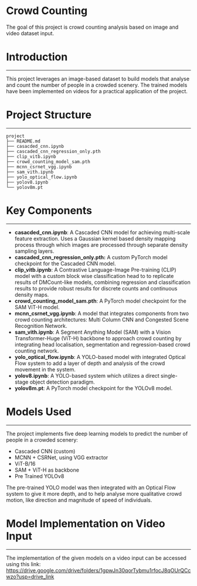 # Crowd Counting

The goal of this project is crowd counting analysis based on image and video dataset input.

# Introduction

---

This project leverages an image-based dataset to build models that analyse and count the number of people in a crowded scenery. The trained models have been implemented on videos for a practical application of the project.

# Project Structure

---

```
project
├── README.md
├── casacded_cnn.ipynb
├── cascaded_cnn_regression_only.pth
├── clip_vitb.ipynb
├── crowd_counting_model_sam.pth
├── mcnn_csrnet_vgg.ipynb
├── sam_vith.ipynb
├── yolo_optical_flow.ipynb
├── yolov8.ipynb
└── yolov8m.pt
```

# Key Components

---

- **casacded_cnn.ipynb**: A Cascaded CNN model for achieving multi-scale feature extraction. Uses a Gaussian kernel based density mapping process through which images are processed through separate density sampling layers.
- **cascaded_cnn_regression_only.pth:** A custom PyTorch model checkpoint for the Cascaded CNN model.
- **clip_vitb.ipynb**: A Contrastive Language-Image Pre-training (CLIP) model with a custom block wise classification head to to replicate results of DMCount-like models, combining regression and classification results to provide robust results for discrete counts and continuous density maps.
- **crowd_counting_model_sam.pth**: A PyTorch model checkpoint for the SAM ViT-H model.
- **mcnn_csrnet_vgg.ipynb**: A model that integrates components from two crowd counting architectures: Multi Column CNN and Congested Scene Recognition Network.
- **sam_vith.ipynb**: A Segment Anything Model (SAM) with a Vision Transformer-Huge (ViT-H) backbone to approach crowd counting by integrating head localisation, segmentation and regression-based crowd counting network. 
- **yolo_optical_flow.ipynb**: A YOLO-based model with integrated Optical Flow system to add a layer of depth and analysis of the crowd movement in the system.
- **yolov8.ipynb**: A YOLO-based system which utilizes a direct single-stage object detection paradigm. 
- **yolov8m.pt**: A PyTorch model checkpoint for the YOLOv8 model.

# Models Used

---

The project implements five deep learning models to predict the number of people in a crowded scenery:

- Cascaded CNN (custom)
- MCNN + CSRNet, using VGG extractor
- ViT-B/16
- SAM + ViT-H as backbone
- Pre Trained YOLOv8

The pre-trained YOLO model was then integrated with an Optical Flow system to give it more depth, and to help analyse more qualitative crowd motion, like direction and magnitude of speed of individuals.

# Model Implementation on Video Input

---

The implementation of the given models on a video input can be accessed using this link: https://drive.google.com/drive/folders/1gpwJn30qorTybmu1rfocJ8qOUrQCcwzo?usp=drive_link